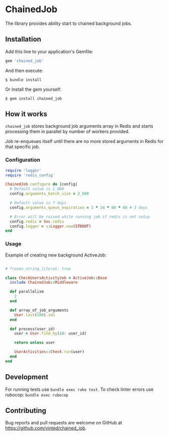# ChainedJob

The library provides ability start to chained background jobs.

## Installation

Add this line to your application's Gemfile:

```ruby
gem 'chained_job'
```

And then execute:

    $ bundle install

Or install the gem yourself:

    $ gem install chained_job


## How it works

`chained_job` stores background job arguments array in Redis and starts processing them in parallel by number of workers provided.

Job re-enqueues itself until there are no more stored arguments in Redis for that specific job.

### Configuration

```ruby
require 'logger'
require 'redis_config'

ChainedJob.configure do |config|
  # Default value is 1_000
  config.arguments_batch_size = 2_000

  # Default value is 7 days
  config.arguments_queue_expiration = 3 * 24 * 60 * 60 # 3 days

  # Error will be raised while running job if redis is not setup
  config.redis = Svc.redis
  config.logger = ::Logger.new(STDOUT)
end
```

### Usage

Example of creating new background ActiveJob:

```ruby

# frozen_string_literal: true

class CheckUsersActivityJob < ActiveJob::Base
  include ChainedJob::Middleware

  def parallelism
    2
  end

  def array_of_job_arguments
    User.last(100).ids
  end

  def process(user_id)
    user = User.find_by(id: user_id)

    return unless user

    UserActivities::Check.run(user)
  end
end
```

## Development

For running tests use `bundle exec rake test`.
To check linter errors use rubocop: `bundle exec rubocop`

## Contributing

Bug reports and pull requests are welcome on GitHub at https://github.com/vinted/chained_job.
